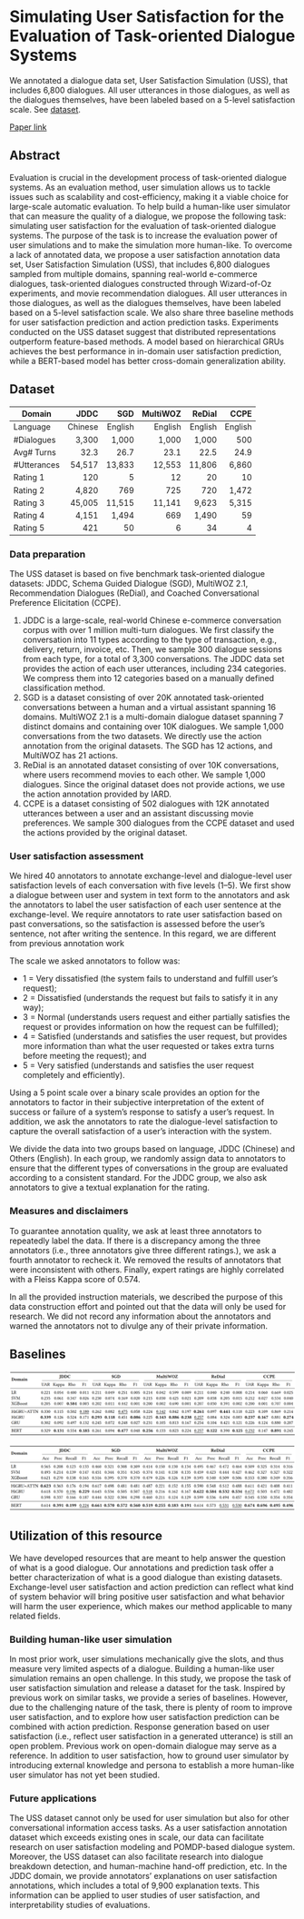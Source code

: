 # Simulating User Satisfaction for the Evaluation of Task-oriented Dialogue Systems

We annotated a dialogue data set, User Satisfaction Simulation (USS), that includes 6,800 dialogues. All user utterances in those dialogues, as well as the dialogues themselves, have been labeled based on a 5-level satisfaction scale. See [dataset](https://github.com/sunnweiwei/user-satisfaction-simulation/tree/master/dataset).

[Paper link](https://arxiv.org/pdf/2105.03748)

## Abstract

Evaluation is crucial in the development process of task-oriented dialogue systems. As an evaluation method, user simulation allows us to tackle issues such as scalability and cost-efficiency, making it a viable choice for large-scale automatic evaluation. To help build a human-like user simulator that can measure the quality of a dialogue, we propose the following task: simulating user satisfaction for the evaluation of task-oriented dialogue systems. The purpose of the task is to increase the evaluation power of user simulations and to make the simulation more human-like. To overcome a lack of annotated data, we propose a user satisfaction annotation data set, User Satisfaction Simulation (USS), that includes 6,800 dialogues sampled from multiple domains, spanning real-world e-commerce dialogues, task-oriented dialogues constructed through Wizard-of-Oz experiments, and movie recommendation dialogues. All user utterances in those dialogues, as well as the dialogues themselves, have been labeled based on a 5-level satisfaction scale. We also share three baseline methods for user satisfaction prediction and action prediction tasks. Experiments conducted on the USS dataset suggest that distributed representations outperform feature-based methods. A model based on hierarchical GRUs achieves the best performance in in-domain user satisfaction prediction, while a BERT-based model has better cross-domain generalization ability.

## Dataset

| Domain      |    JDDC |     SGD | MultiWOZ |  ReDial |    CCPE |
| ----------- | ------: | ------: | -------: | ------: | ------: |
| Language    | Chinese | English |  English | English | English |
| #Dialogues  |   3,300 |   1,000 |    1,000 |   1,000 |     500 |
| Avg# Turns  |    32.3 |    26.7 |     23.1 |    22.5 |    24.9 |
| #Utterances |  54,517 |  13,833 |   12,553 |  11,806 |   6,860 |
| Rating 1    |     120 |       5 |       12 |      20 |      10 |
| Rating 2    |   4,820 |     769 |      725 |     720 |   1,472 |
| Rating 3    |  45,005 |  11,515 |   11,141 |   9,623 |   5,315 |
| Rating 4    |   4,151 |   1,494 |      669 |   1,490 |      59 |
| Rating 5    |     421 |      50 |        6 |      34 |       4 |

### Data preparation

The USS dataset is based on five benchmark task-oriented dialogue datasets: JDDC, Schema Guided Dialogue (SGD), MultiWOZ 2.1, Recommendation Dialogues (ReDial), and Coached Conversational Preference Elicitation (CCPE). 

1. JDDC is a large-scale, real-world Chinese e-commerce conversation corpus with over 1 million multi-turn dialogues. We first classify the conversation into 11 types according to the type of transaction, e.g., delivery, return, invoice, etc. Then, we sample 300 dialogue sessions from each type, for a total of 3,300 conversations. The JDDC data set provides the action of each user utterances, including 234 categories. We compress them into 12 categories based on a manually defined classification method. 
2. SGD is a dataset consisting of over 20K annotated task-oriented conversations between a human and a virtual assistant spanning 16 domains. MultiWOZ 2.1 is a multi-domain dialogue dataset spanning 7 distinct domains and containing over 10K dialogues. We sample 1,000 conversations from the two datasets. We directly use the action annotation from the original datasets. The SGD has 12 actions, and MultiWOZ has 21 actions. 
3. ReDial is an annotated dataset consisting of over 10K conversations, where users recommend movies to each other. We sample 1,000 dialogues. Since the original dataset does not provide actions, we use the action annotation provided by IARD. 
4. CCPE is a dataset consisting of 502 dialogues with 12K annotated utterances between a user and an assistant discussing movie preferences. We sample 300 dialogues from the CCPE dataset and used the actions provided by the original dataset.

### User satisfaction assessment

We hired 40 annotators to annotate exchange-level and dialogue-level user satisfaction levels of each conversation with five levels (1–5). We first show a dialogue between user and system in text form to the annotators and ask the annotators to label the user satisfaction of each user sentence at the exchange-level. We require annotators to rate user satisfaction based on past conversations, so the satisfaction is assessed before the user’s sentence, not after writing the sentence. In this regard, we are different from previous annotation work

The scale we asked annotators to follow was:

- 1 = Very dissatisfied (the system fails to understand and fulfill user’s request); 
- 2 = Dissatisfied (understands the request but fails to satisfy it in any way); 
- 3 = Normal (understands users request and either partially satisfies the request or provides information on how the request can be fulfilled); 
- 4 = Satisfied (understands and satisfies the user request, but provides more information than what the user requested or takes extra turns before meeting the request); and 
- 5 = Very satisfied (understands and satisfies the user request completely and efficiently).

Using a 5 point scale over a binary scale provides an option for the annotators to factor in their subjective interpretation of the extent of success or failure of a system’s response to satisfy a user’s request. In addition, we ask the annotators to rate the dialogue-level satisfaction to capture the overall satisfaction of a user’s interaction with the system. 

We divide the data into two groups based on language, JDDC (Chinese) and Others (English). In each group, we randomly assign data to annotators to ensure that the different types of conversations in the group are evaluated according to a consistent standard. For the JDDC group, we also ask annotators to give a textual explanation for the rating.

###  Measures and disclaimers

To guarantee annotation quality, we ask at least three annotators to repeatedly label the data. If there is a discrepancy among the three annotators (i.e., three annotators give three different ratings.), we ask a fourth annotator to recheck it. We removed the results of annotators that were inconsistent with others. Finally, expert ratings are highly correlated with a Fleiss Kappa score of 0.574. 

In all the provided instruction materials, we described the purpose of this data construction effort and pointed out that the data will only be used for research. We did not record any information about the annotators and warned the annotators not to divulge any of their private information.

## Baselines

![Performance for user satisfaction prediction. Bold face indicates the best result in terms of the corresponding metric. Underline indicates comparable results to the best one.](https://github.com/sunnweiwei/user-satisfaction-simulation/blob/master/imgs/satisfaction-prediction.png)

![ Performance for user action prediction. Bold face indicates the best result in terms of the corresponding metric. Underline indicates comparable results to the best one.](https://github.com/sunnweiwei/user-satisfaction-simulation/blob/master/imgs/action-prediction.png)

## Utilization of this resource

We have developed resources that are meant to help answer the question of what is a good dialogue. Our annotations and prediction task offer a better characterization of what is a good dialogue than existing datasets. Exchange-level user satisfaction and action prediction can reflect what kind of system behavior will bring positive user satisfaction and what behavior will harm the user experience, which makes our method applicable to many related fields.

### Building human-like user simulation

In most prior work, user simulations mechanically give the slots, and thus measure very limited aspects of a dialogue. Building a human-like user simulation remains an open challenge. In this study, we propose the task of user satisfaction simulation and release a dataset for the task. Inspired by previous work on similar tasks, we provide a series of baselines. However, due to the challenging nature of the task, there is plenty of room to improve user satisfaction, and to explore how user satisfaction prediction can be combined with action prediction. Response generation based on user satisfaction (i.e., reflect user satisfaction in a generated utterance) is still an open problem. Previous work on open-domain dialogue may serve as a reference. In addition to user satisfaction, how to ground user simulator by introducing external knowledge and persona to establish a more human-like user simulator has not yet been studied.

### Future applications

The USS dataset cannot only be used for user simulation but also for other conversational information access tasks. As a user satisfaction annotation dataset which exceeds existing ones in scale, our data can facilitate research on user satisfaction modeling and POMDP-based dialogue system. Moreover, the USS dataset can also facilitate research into dialogue breakdown detection, and human-machine hand-off prediction, etc. In the JDDC domain, we provide annotators’ explanations on user satisfaction annotations, which includes a total of 9,900 explanation texts. This information can be applied to user studies of user satisfaction, and interpretability studies of evaluations.